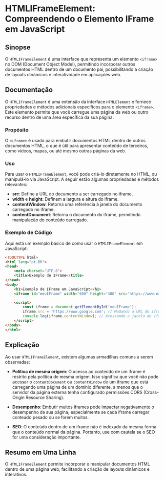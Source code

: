 <!--
Meta Description: # HTMLIFrameElement: Compreendendo o Elemento IFrame em JavaScript ## Sinopse O `HTMLIFrameElement` é uma interface que representa um elemento `<ifram...
Meta Keywords: iframe, uma, html, htmliframeelement, que
-->

# HTMLIFrameElement: Compreendendo o Elemento IFrame em JavaScript

## Sinopse
O `HTMLIFrameElement` é uma interface que representa um elemento `<iframe>` no DOM (Document Object Model), permitindo incorporar outros documentos HTML dentro de um documento pai, possibilitando a criação de layouts dinâmicos e interatividade em aplicações web.

## Documentação
O `HTMLIFrameElement` é uma extensão da interface `HTMLElement` e fornece propriedades e métodos adicionais específicos para o elemento `<iframe>`. Este elemento permite que você carregue uma página da web ou outro recurso dentro de uma área específica da sua página.

### Propósito
O `<iframe>` é usado para embutir documentos HTML dentro de outros documentos HTML, o que é útil para apresentar conteúdo de terceiros, como vídeos, mapas, ou até mesmo outras páginas da web.

### Uso
Para usar o `HTMLIFrameElement`, você pode criá-lo diretamente no HTML, ou manipulá-lo via JavaScript. A seguir estão algumas propriedades e métodos relevantes:
- **src**: Define a URL do documento a ser carregado no iframe.
- **width** e **height**: Definem a largura e altura do iframe.
- **contentWindow**: Retorna uma referência à janela do documento carregado no iframe.
- **contentDocument**: Retorna o documento do iframe, permitindo manipulação do conteúdo carregado.

### Exemplo de Código
Aqui está um exemplo básico de como usar o `HTMLIFrameElement` em JavaScript:

```html
<!DOCTYPE html>
<html lang="pt-BR">
<head>
    <meta charset="UTF-8">
    <title>Exemplo de IFrame</title>
</head>
<body>
    <h1>Exemplo de IFrame em JavaScript</h1>
    <iframe id="meuIFrame" width="600" height="400" src="https://www.exemplo.com"></iframe>

    <script>
        const iframe = document.getElementById('meuIFrame');
        iframe.src = 'https://www.google.com'; // Mudando a URL do iframe
        console.log(iframe.contentWindow); // Acessando a janela do iframe
    </script>
</body>
</html>
```

## Explicação
Ao usar `HTMLIFrameElement`, existem algumas armadilhas comuns a serem observadas:

- **Política de mesma origem**: O acesso ao conteúdo de um iframe é restrito pela política de mesma origem. Isso significa que você não pode acessar o `contentDocument` ou `contentWindow` de um iframe que está carregando uma página de um domínio diferente, a menos que o servidor da página externa tenha configurado permissões CORS (Cross-Origin Resource Sharing).

- **Desempenho**: Embutir muitos iframes pode impactar negativamente o desempenho da sua página, especialmente se cada iframe carregar conteúdo pesado ou se forem muitos.

- **SEO**: O conteúdo dentro de um iframe não é indexado da mesma forma que o conteúdo normal da página. Portanto, use com cautela se o SEO for uma consideração importante.

## Resumo em Uma Linha
O `HTMLIFrameElement` permite incorporar e manipular documentos HTML dentro de uma página web, facilitando a criação de layouts dinâmicos e interativos.